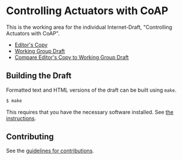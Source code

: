 # Controlling Actuators with CoAP

This is the working area for the individual Internet-Draft, "Controlling Actuators with CoAP".

* [Editor's Copy](https://EricssonResearch.github.io/coap-actuators/#go.draft-mattsson-core-coap-actuators.html)
* [Working Group Draft](https://tools.ietf.org/html/draft-mattsson-core-coap-actuators)
* [Compare Editor's Copy to Working Group Draft](https://EricssonResearch.github.io/coap-actuators/#go.draft-mattsson-core-coap-actuators.diff)

## Building the Draft

Formatted text and HTML versions of the draft can be built using `make`.

```sh
$ make
```

This requires that you have the necessary software installed.  See
[the instructions](https://github.com/martinthomson/i-d-template/blob/master/doc/SETUP.md).


## Contributing

See the
[guidelines for contributions](https://github.com/EricssonResearch/coap-actuators/blob/master/CONTRIBUTING.md).
